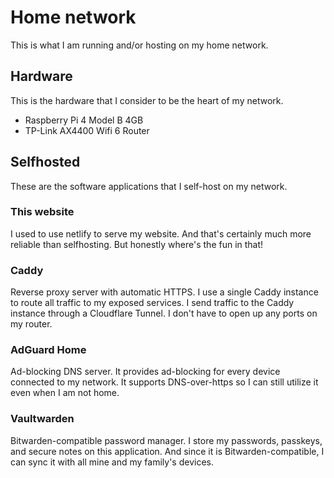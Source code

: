 # Home network

This is what I am running and/or hosting on my home network.

## Hardware

This is the hardware that I consider to be the heart of my network.

- Raspberry Pi 4 Model B 4GB
- TP-Link AX4400 Wifi 6 Router

## Selfhosted

These are the software applications that I self-host on my network.

### This website

I used to use netlify to serve my website. And that's certainly much more reliable than selfhosting. But honestly where's the fun in that!

### Caddy

Reverse proxy server with automatic HTTPS. I use a single Caddy instance to route all traffic to my exposed services. I send traffic to the Caddy instance through a Cloudflare Tunnel. I don't have to open up any ports on my router.

### AdGuard Home
 
Ad-blocking DNS server. It provides ad-blocking for every device connected to my network. It supports DNS-over-https so I can still utilize it even when I am not home.

### Vaultwarden

Bitwarden-compatible password manager. I store my passwords, passkeys, and secure notes on this application. And since it is Bitwarden-compatible, I can sync it with all mine and my family's devices.



